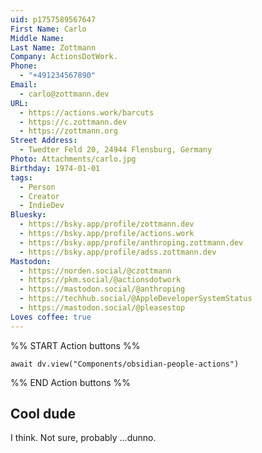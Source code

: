 ```yaml
---
uid: p1757589567647
First Name: Carlo
Middle Name:
Last Name: Zottmann
Company: ActionsDotWork.
Phone:
  - "+491234567890"
Email:
  - carlo@zottmann.dev
URL:
  - https://actions.work/barcuts
  - https://c.zottmann.dev
  - https://zottmann.org
Street Address:
  - Twedter Feld 20, 24944 Flensburg, Germany
Photo: Attachments/carlo.jpg
Birthday: 1974-01-01
tags:
  - Person
  - Creator
  - IndieDev
Bluesky:
  - https://bsky.app/profile/zottmann.dev
  - https://bsky.app/profile/actions.work
  - https://bsky.app/profile/anthroping.zottmann.dev
  - https://bsky.app/profile/adss.zottmann.dev
Mastodon:
  - https://norden.social/@czottmann
  - https://pkm.social/@actionsdotwork
  - https://mastodon.social/@anthroping
  - https://techhub.social/@AppleDeveloperSystemStatus
  - https://mastodon.social/@pleasestop
Loves coffee: true
---
```


%% START Action buttons %%
```dataviewjs
await dv.view("Components/obsidian-people-actions")
```
%% END Action buttons %%

## Cool dude

I think. Not sure, probably …dunno.
